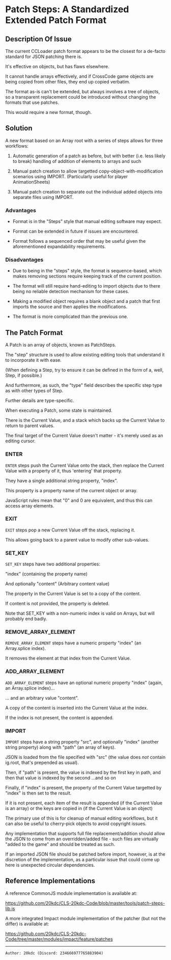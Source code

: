 # Patch Steps: A Standardized Extended Patch Format

## Description Of Issue

The current CCLoader patch format appears to be the closest for a de-facto standard for JSON patching there is.

It's effective on objects, but has flaws elsewhere.

It cannot handle arrays effectively, and if CrossCode game objects are being copied from other files, they end up copied verbatim.

The format as-is can't be extended, but always involves a tree of objects, so a transparent replacement could be introduced without changing the formats that use patches.

This would require a new format, though.

## Solution

A new format based on an Array root with a series of steps allows for three workflows:

1. Automatic generation of a patch as before, but with better (i.e. less likely to break) handling of addition of elements to arrays and such

2. Manual patch creation to allow targetted copy-object-with-modification scenarios using IMPORT. (Particularly useful for player AnimationSheets)

3. Manual patch creation to separate out the individual added objects into separate files using IMPORT.

### Advantages

- Format is in the "Steps" style that manual editing software may expect.

- Format can be extended in future if issues are encountered.

- Format follows a sequenced order that may be useful given the aforementioned expandability requirements. 

### Disadvantages

- Due to being in the "steps" style, the format is sequence-based, which makes removing sections require keeping track of the current position.

- The format will still require hand-editing to import objects due to there being no reliable detection mechanism for these cases.

- Making a modified object requires a blank object and a patch that first imports the source and then applies the modifications.

- The format is more complicated than the previous one.

## The Patch Format

A Patch is an array of objects, known as PatchSteps.

The "step" structure is used to allow existing editing tools that understand it to incorporate it with ease.

(When defining a Step, try to ensure it can be defined in the form of a, well, Step, if possible.)

And furthermore, as such, the "type" field describes the specific step type as with other types of Step.

Further details are type-specific.

When executing a Patch, some state is maintained.

There is the Current Value, and a stack which backs up the Current Value to return to parent values.

The final target of the Current Value doesn't matter - it's merely used as an editing cursor.

### ENTER

`ENTER` steps push the Current Value onto the stack, then replace the Current Value with a property of it, thus 'entering' that property.

They have a single additional string property, "index".

This property is a property name of the current object or array.

JavaScript rules mean that "0" and 0 are equivalent, and thus this can access array elements.

### EXIT

`EXIT` steps pop a new Current Value off the stack, replacing it.

This allows going back to a parent value to modify other sub-values.

### SET_KEY

`SET_KEY` steps have two additional properties:

"index" (containing the property name)

And optionally "content" (Arbitrary content value)

The property in the Current Value is set to a copy of the content.

If content is not provided, the property is deleted.

Note that SET_KEY with a non-numeric index is valid on Arrays, but will probably end badly.

### REMOVE_ARRAY_ELEMENT

`REMOVE_ARRAY_ELEMENT` steps have a numeric property "index" (an Array.splice index).

It removes the element at that index from the Current Value.

### ADD_ARRAY_ELEMENT

`ADD_ARRAY_ELEMENT` steps have an optional numeric property "index" (again, an Array.splice index)...

... and an arbitrary value "content".

A copy of the content is inserted into the Current Value at the index.

If the index is not present, the content is appended.

### IMPORT

`IMPORT` steps have a string property "src", and optionally "index" (another string property) along with "path" (an array of keys).

JSON is loaded from the file specified with "src" (the value does *not* contain ig.root, that's prepended as usual).

Then, if "path" is present, the value is indexed by the first key in path, and then that value is indexed by the second ...and so on

Finally, if "index" is present, the property of the Current Value targetted by "index" is then set to the result.

If it is not present, each item of the result is appended (if the Current Value is an array) or the keys are copied in (if the Current Value is an object)

The primary use of this is for cleanup of manual editing workflows, but it can also be useful to cherry-pick objects to avoid copyright issues.

Any implementation that supports full file replacement/addition should allow the JSON to come from an overridden/added file - such files are virtually "added to the game" and should be treated as such.

If an imported JSON file should be patched before import, however, is at the discretion of the implementation, as a particular issue that could come up here is unexpected circular dependencies.

## Reference Implementations

A reference CommonJS module implementation is available at:

https://github.com/20kdc/CLS-20kdc-Code/blob/master/tools/patch-steps-lib.js

A more integrated Impact module implementation of the patcher (but not the differ) is available at:

https://github.com/20kdc/CLS-20kdc-Code/tree/master/modules/impact/feature/patches

---

```
Author: 20kdc (Discord: 234666977765883904)
```
